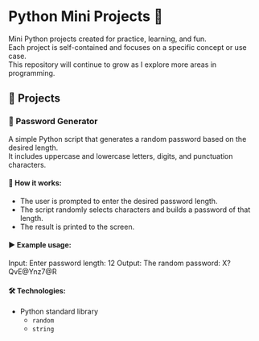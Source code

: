 # Python Mini Projects 🐍

Mini Python projects created for practice, learning, and fun.  
Each project is self-contained and focuses on a specific concept or use case.  
This repository will continue to grow as I explore more areas in programming.

## 📁 Projects

### 🔐 Password Generator
A simple Python script that generates a random password based on the desired length.  
It includes uppercase and lowercase letters, digits, and punctuation characters.

#### 📌 How it works:
- The user is prompted to enter the desired password length.
- The script randomly selects characters and builds a password of that length.
- The result is printed to the screen.

#### ▶️ Example usage:
Input: Enter password length:  12
Output: The random password: X?QvE@Ynz7@R

#### 🛠 Technologies:
- Python standard library
  - `random`
  - `string`
 
    
